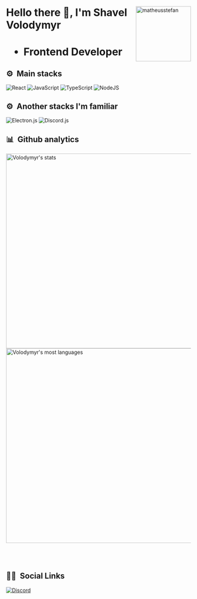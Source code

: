 <div>
  <img align="right" width="150em"src="https://komarev.com/ghpvc/?username=matheusstefan" alt="matheusstefan">
  <h1 align="left">Hello there 👋, I'm Shavel Volodymyr<h1/>
  <div align="left">
    <ul>
      <li> Frontend Developer</li>
    </ul>
   </div>
 </div>
  




  
## ⚙️ &nbsp;Main stacks
![React](https://img.shields.io/badge/-ReactJs-61DAFB?logo=react&logoColor=white&style=for-the-badge)
![JavaScript](https://img.shields.io/badge/javascript-%23323330.svg?style=for-the-badge&logo=javascript&logoColor=%23F7DF1E)
![TypeScript](https://img.shields.io/badge/typescript-%23007ACC.svg?style=for-the-badge&logo=typescript&logoColor=white)
![NodeJS](https://img.shields.io/badge/node.js-6DA55F?style=for-the-badge&logo=node.js&logoColor=white)

## ⚙️ &nbsp;Another stacks I'm familiar

![Electron.js](https://img.shields.io/badge/-electron-F1C40F?style=for-the-badge&labelColor=17202A&logo=electron&logoColor=61DBFB)
![Discord.js](https://discord.js.org/apple-touch-icon.png)

## 📊 &nbsp;Github analytics
<img width="530em" src="https://github-readme-stats-sigma-five.vercel.app/api?username=volodymyr-bauzi&show_icons=true&theme=vision-friendly-dark" alt="Volodymyr's stats"/>
<img width="530em" src="https://github-readme-stats-sigma-five.vercel.app/api/top-langs/?username=volodymyr-bauzi&layout=compact&theme=vision-friendly-dark" alt="Volodymyr's most languages"/>

<br><br>

## 👦🏻 &nbsp;Social Links
[![Discord](https://img.shields.io/badge/Discord-5865F2?logo=discord&logoColor=white)](https://discord.com/users/239030317036339201)
